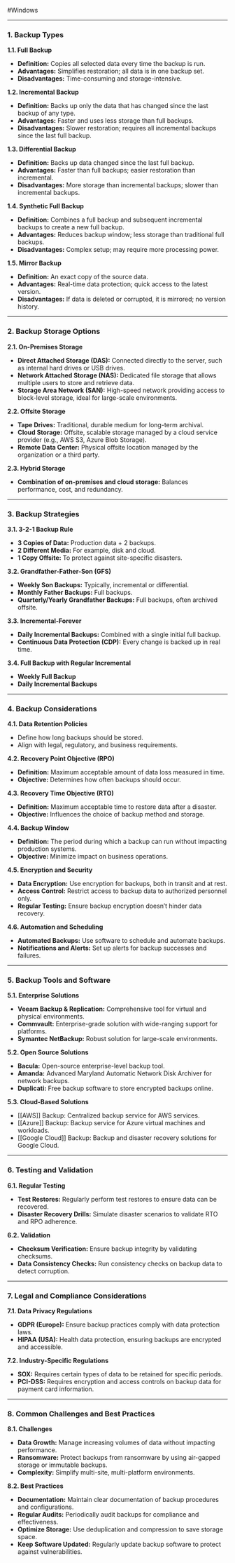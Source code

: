 #Windows 

---

### **1. Backup Types**

**1.1. Full Backup**
- **Definition:** Copies all selected data every time the backup is run.
- **Advantages:** Simplifies restoration; all data is in one backup set.
- **Disadvantages:** Time-consuming and storage-intensive.

**1.2. Incremental Backup**
- **Definition:** Backs up only the data that has changed since the last backup of any type.
- **Advantages:** Faster and uses less storage than full backups.
- **Disadvantages:** Slower restoration; requires all incremental backups since the last full backup.

**1.3. Differential Backup**
- **Definition:** Backs up data changed since the last full backup.
- **Advantages:** Faster than full backups; easier restoration than incremental.
- **Disadvantages:** More storage than incremental backups; slower than incremental backups.

**1.4. Synthetic Full Backup**
- **Definition:** Combines a full backup and subsequent incremental backups to create a new full backup.
- **Advantages:** Reduces backup window; less storage than traditional full backups.
- **Disadvantages:** Complex setup; may require more processing power.

**1.5. Mirror Backup**
- **Definition:** An exact copy of the source data.
- **Advantages:** Real-time data protection; quick access to the latest version.
- **Disadvantages:** If data is deleted or corrupted, it is mirrored; no version history.

---

### **2. Backup Storage Options**

**2.1. On-Premises Storage**
- **Direct Attached Storage (DAS):** Connected directly to the server, such as internal hard drives or USB drives.
- **Network Attached Storage (NAS):** Dedicated file storage that allows multiple users to store and retrieve data.
- **Storage Area Network (SAN):** High-speed network providing access to block-level storage, ideal for large-scale environments.

**2.2. Offsite Storage**
- **Tape Drives:** Traditional, durable medium for long-term archival.
- **Cloud Storage:** Offsite, scalable storage managed by a cloud service provider (e.g., AWS S3, Azure Blob Storage).
- **Remote Data Center:** Physical offsite location managed by the organization or a third party.

**2.3. Hybrid Storage**
- **Combination of on-premises and cloud storage:** Balances performance, cost, and redundancy.

---

### **3. Backup Strategies**

**3.1. 3-2-1 Backup Rule**
- **3 Copies of Data:** Production data + 2 backups.
- **2 Different Media:** For example, disk and cloud.
- **1 Copy Offsite:** To protect against site-specific disasters.

**3.2. Grandfather-Father-Son (GFS)**
- **Weekly Son Backups:** Typically, incremental or differential.
- **Monthly Father Backups:** Full backups.
- **Quarterly/Yearly Grandfather Backups:** Full backups, often archived offsite.

**3.3. Incremental-Forever**
- **Daily Incremental Backups:** Combined with a single initial full backup.
- **Continuous Data Protection (CDP):** Every change is backed up in real time.

**3.4. Full Backup with Regular Incremental**
- **Weekly Full Backup**
- **Daily Incremental Backups**

---

### **4. Backup Considerations**

**4.1. Data Retention Policies**
- Define how long backups should be stored.
- Align with legal, regulatory, and business requirements.

**4.2. Recovery Point Objective (RPO)**
- **Definition:** Maximum acceptable amount of data loss measured in time.
- **Objective:** Determines how often backups should occur.

**4.3. Recovery Time Objective (RTO)**
- **Definition:** Maximum acceptable time to restore data after a disaster.
- **Objective:** Influences the choice of backup method and storage.

**4.4. Backup Window**
- **Definition:** The period during which a backup can run without impacting production systems.
- **Objective:** Minimize impact on business operations.

**4.5. Encryption and Security**
- **Data Encryption:** Use encryption for backups, both in transit and at rest.
- **Access Control:** Restrict access to backup data to authorized personnel only.
- **Regular Testing:** Ensure backup encryption doesn’t hinder data recovery.

**4.6. Automation and Scheduling**
- **Automated Backups:** Use software to schedule and automate backups.
- **Notifications and Alerts:** Set up alerts for backup successes and failures.

---

### **5. Backup Tools and Software**

**5.1. Enterprise Solutions**
- **Veeam Backup & Replication:** Comprehensive tool for virtual and physical environments.
- **Commvault:** Enterprise-grade solution with wide-ranging support for platforms.
- **Symantec NetBackup:** Robust solution for large-scale environments.

**5.2. Open Source Solutions**
- **Bacula:** Open-source enterprise-level backup tool.
- **Amanda:** Advanced Maryland Automatic Network Disk Archiver for network backups.
- **Duplicati:** Free backup software to store encrypted backups online.

**5.3. Cloud-Based Solutions**
- [[AWS]] Backup: Centralized backup service for AWS services.
- [[Azure]] Backup: Backup service for Azure virtual machines and workloads.
- [[Google Cloud]] Backup: Backup and disaster recovery solutions for Google Cloud.

---

### **6. Testing and Validation**

**6.1. Regular Testing**
- **Test Restores:** Regularly perform test restores to ensure data can be recovered.
- **Disaster Recovery Drills:** Simulate disaster scenarios to validate RTO and RPO adherence.

**6.2. Validation**
- **Checksum Verification:** Ensure backup integrity by validating checksums.
- **Data Consistency Checks:** Run consistency checks on backup data to detect corruption.

---

### **7. Legal and Compliance Considerations**

**7.1. Data Privacy Regulations**
- **GDPR (Europe):** Ensure backup practices comply with data protection laws.
- **HIPAA (USA):** Health data protection, ensuring backups are encrypted and accessible.

**7.2. Industry-Specific Regulations**
- **SOX:** Requires certain types of data to be retained for specific periods.
- **PCI-DSS:** Requires encryption and access controls on backup data for payment card information.

---

### **8. Common Challenges and Best Practices**

**8.1. Challenges**
- **Data Growth:** Manage increasing volumes of data without impacting performance.
- **Ransomware:** Protect backups from ransomware by using air-gapped storage or immutable backups.
- **Complexity:** Simplify multi-site, multi-platform environments.

**8.2. Best Practices**
- **Documentation:** Maintain clear documentation of backup procedures and configurations.
- **Regular Audits:** Periodically audit backups for compliance and effectiveness.
- **Optimize Storage:** Use deduplication and compression to save storage space.
- **Keep Software Updated:** Regularly update backup software to protect against vulnerabilities.